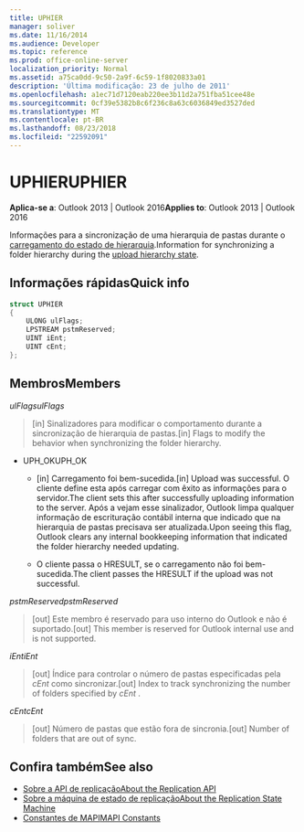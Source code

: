 ```yaml
---
title: UPHIER
manager: soliver
ms.date: 11/16/2014
ms.audience: Developer
ms.topic: reference
ms.prod: office-online-server
localization_priority: Normal
ms.assetid: a75ca0dd-9c50-2a9f-6c59-1f8020833a01
description: 'Última modificação: 23 de julho de 2011'
ms.openlocfilehash: a1ec71d7120eab220ee3b11d2a751fba51cee48e
ms.sourcegitcommit: 0cf39e5382b8c6f236c8a63c6036849ed3527ded
ms.translationtype: MT
ms.contentlocale: pt-BR
ms.lasthandoff: 08/23/2018
ms.locfileid: "22592091"
---
```

# <a name="uphier"></a><span data-ttu-id="d5689-103">UPHIER</span><span class="sxs-lookup"><span data-stu-id="d5689-103">UPHIER</span></span>
 
<span data-ttu-id="d5689-104">**Aplica-se a**: Outlook 2013 | Outlook 2016</span><span class="sxs-lookup"><span data-stu-id="d5689-104">**Applies to**: Outlook 2013 | Outlook 2016</span></span> 
  
<span data-ttu-id="d5689-105">Informações para a sincronização de uma hierarquia de pastas durante o [carregamento do estado de hierarquia](upload-hierarchy-state.md).</span><span class="sxs-lookup"><span data-stu-id="d5689-105">Information for synchronizing a folder hierarchy during the [upload hierarchy state](upload-hierarchy-state.md).</span></span>
  
## <a name="quick-info"></a><span data-ttu-id="d5689-106">Informações rápidas</span><span class="sxs-lookup"><span data-stu-id="d5689-106">Quick info</span></span>

```cpp
struct UPHIER 
{ 
    ULONG ulFlags; 
    LPSTREAM pstmReserved; 
    UINT iEnt; 
    UINT cEnt; 
};
```

## <a name="members"></a><span data-ttu-id="d5689-107">Membros</span><span class="sxs-lookup"><span data-stu-id="d5689-107">Members</span></span>

<span data-ttu-id="d5689-108">_ulFlags_</span><span class="sxs-lookup"><span data-stu-id="d5689-108">_ulFlags_</span></span>
  
> <span data-ttu-id="d5689-109">[in] Sinalizadores para modificar o comportamento durante a sincronização de hierarquia de pastas.</span><span class="sxs-lookup"><span data-stu-id="d5689-109">[in] Flags to modify the behavior when synchronizing the folder hierarchy.</span></span>
    
  - <span data-ttu-id="d5689-110">UPH_OK</span><span class="sxs-lookup"><span data-stu-id="d5689-110">UPH_OK</span></span>
    
    - <span data-ttu-id="d5689-111">[in] Carregamento foi bem-sucedida.</span><span class="sxs-lookup"><span data-stu-id="d5689-111">[in] Upload was successful.</span></span> <span data-ttu-id="d5689-112">O cliente define esta após carregar com êxito as informações para o servidor.</span><span class="sxs-lookup"><span data-stu-id="d5689-112">The client sets this after successfully uploading information to the server.</span></span> <span data-ttu-id="d5689-113">Após a vejam esse sinalizador, Outlook limpa qualquer informação de escrituração contábil interna que indicado que na hierarquia de pastas precisava ser atualizada.</span><span class="sxs-lookup"><span data-stu-id="d5689-113">Upon seeing this flag, Outlook clears any internal bookkeeping information that indicated the folder hierarchy needed updating.</span></span> 
    
    - <span data-ttu-id="d5689-114">O cliente passa o HRESULT, se o carregamento não foi bem-sucedida.</span><span class="sxs-lookup"><span data-stu-id="d5689-114">The client passes the HRESULT if the upload was not successful.</span></span>
    
<span data-ttu-id="d5689-115">_pstmReserved_</span><span class="sxs-lookup"><span data-stu-id="d5689-115">_pstmReserved_</span></span>
  
> <span data-ttu-id="d5689-116">[out] Este membro é reservado para uso interno do Outlook e não é suportado.</span><span class="sxs-lookup"><span data-stu-id="d5689-116">[out] This member is reserved for Outlook internal use and is not supported.</span></span>
    
<span data-ttu-id="d5689-117">_iEnt_</span><span class="sxs-lookup"><span data-stu-id="d5689-117">_iEnt_</span></span>
  
> <span data-ttu-id="d5689-118">[out] Índice para controlar o número de pastas especificadas pela *cEnt* como sincronizar.</span><span class="sxs-lookup"><span data-stu-id="d5689-118">[out] Index to track synchronizing the number of folders specified by  *cEnt*  .</span></span> 
    
<span data-ttu-id="d5689-119">_cEnt_</span><span class="sxs-lookup"><span data-stu-id="d5689-119">_cEnt_</span></span>
  
> <span data-ttu-id="d5689-120">[out] Número de pastas que estão fora de sincronia.</span><span class="sxs-lookup"><span data-stu-id="d5689-120">[out] Number of folders that are out of sync.</span></span>
    
## <a name="see-also"></a><span data-ttu-id="d5689-121">Confira também</span><span class="sxs-lookup"><span data-stu-id="d5689-121">See also</span></span>

- [<span data-ttu-id="d5689-122">Sobre a API de replicação</span><span class="sxs-lookup"><span data-stu-id="d5689-122">About the Replication API</span></span>](about-the-replication-api.md)
- [<span data-ttu-id="d5689-123">Sobre a máquina de estado de replicação</span><span class="sxs-lookup"><span data-stu-id="d5689-123">About the Replication State Machine</span></span>](about-the-replication-state-machine.md)
- [<span data-ttu-id="d5689-124">Constantes de MAPI</span><span class="sxs-lookup"><span data-stu-id="d5689-124">MAPI Constants</span></span>](mapi-constants.md)

